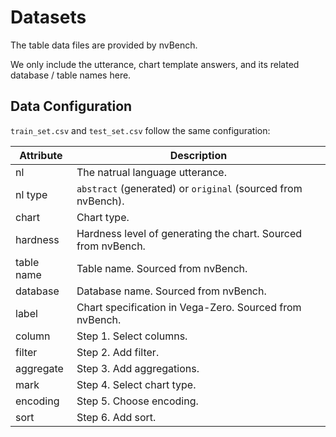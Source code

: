 # Datasets

The table data files are provided by nvBench. 

We only include the utterance, chart template answers, and its related database / table names here. 

## Data Configuration

`train_set.csv` and `test_set.csv` follow the same configuration: 

| Attribute | Description |
|-----------|-------------|
| nl | The natrual language utterance.  |
| nl type | `abstract` (generated) or `original` (sourced from nvBench). |
| chart | Chart type. |
|hardness| Hardness level of generating the chart. Sourced from nvBench. |
|table name| Table name. Sourced from nvBench. |
|database| Database name. Sourced from nvBench. |
|label| Chart specification in Vega-Zero. Sourced from nvBench. |
|column| Step 1. Select columns.  |
|filter| Step 2. Add filter. |
|aggregate| Step 3. Add aggregations. |
|mark| Step 4. Select chart type. |
|encoding| Step 5. Choose encoding. |
|sort| Step 6. Add sort. |
